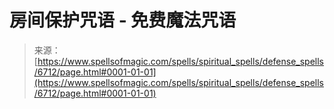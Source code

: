 <!--yml

category: 未分类

date: 2024-06-12 18:41:28

-->

# 房间保护咒语 - 免费魔法咒语

> 来源：[https://www.spellsofmagic.com/spells/spiritual_spells/defense_spells/6712/page.html#0001-01-01](https://www.spellsofmagic.com/spells/spiritual_spells/defense_spells/6712/page.html#0001-01-01)
